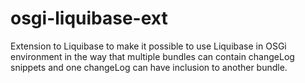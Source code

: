 osgi-liquibase-ext
==================

Extension to Liquibase to make it possible to use Liquibase in OSGi environment in the way that multiple bundles can contain changeLog snippets and one changeLog can have inclusion to another bundle.
